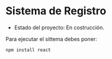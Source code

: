 <h1> Sistema de Registro </h1>

- Estado del proyecto: En costrucción.

Para ejecutar el sittema debes poner:

``` npm install react ```

